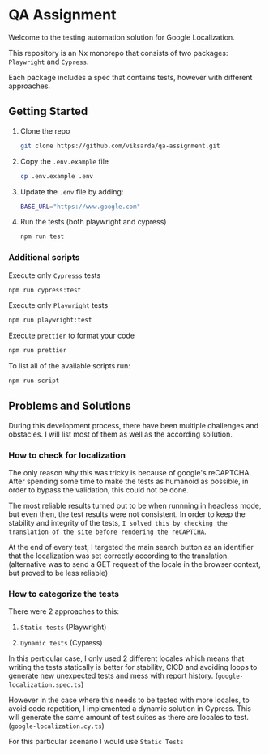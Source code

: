 # QA Assignment

Welcome to the testing automation solution for Google Localization.

This repository is an Nx monorepo that consists of two packages: `Playwright` and `Cypress`.

Each package includes a spec that contains tests, however with different approaches.

## Getting Started

1. Clone the repo
   ```sh
   git clone https://github.com/viksarda/qa-assignment.git
   ```
2. Copy the `.env.example` file
   ```sh
   cp .env.example .env
   ```
3. Update the `.env` file by adding:
   ```sh
   BASE_URL="https://www.google.com"
   ```   
4. Run the tests (both playwright and cypress)
   ```sh
   npm run test
   ```

### Additional scripts

Execute only `Cypresss` tests
   ```sh
   npm run cypress:test
   ```
Execute only `Playwright` tests
   ```sh
   npm run playwright:test
   ```
Execute `prettier` to format your code
   ```sh
   npm run prettier
   ```

To list all of the available scripts run:
   ```sh
   npm run-script
   ```
## Problems and Solutions

During this development process, there have been multiple challenges and obstacles. I will list most of them as well as the according sollution.

### How to check for localization

The only reason why this was tricky is because of google's reCAPTCHA. After spending some time to make the tests as humanoid as possible, in order to bypass the validation, this could not be done.

The most reliable results turned out to be when runnning in headless mode, but even then, the test results were not consistent. In order to keep the stability and integrity of the tests, `I solved this by checking the translation of the site before rendering the reCAPTCHA`.

At the end of every test, I targeted the main search button as an identifier that the localization was set correctly according to the translation. (alternative was to send a GET request of the locale in the browser context, but proved to be less reliable)

### How to categorize the tests

There were 2 approaches to this:

1. `Static tests` (Playwright)

2. `Dynamic tests` (Cypress)

In this perticular case, I only used 2 different locales which means that writing the tests statically is better for stability, CICD and avoiding loops to generate new unexpected tests and mess with report history. (`google-localization.spec.ts`)

However in the case where this needs to be tested with more locales, to avoid code repetition, I implemented a dynamic solution in Cypress. This will generate the same amount of test suites as there are locales to test. (`google-localization.cy.ts`)

For this particular scenario I would use `Static Tests`